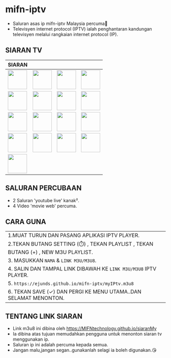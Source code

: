 # mifn-iptv
* Saluran asas ip mifn-iptv Malaysia percuma👏
* Televisyen internet protocol (IPTV) ialah penghantaran kandungan televisyen melalui rangkaian internet protocol (IP).

## SIARAN TV
| SIARAN | | | |  
|--|--|--|--|
|[<img src="https://mifntechnology.github.io/siaranMy/logo/Tv1.png" width="60">](logo/Tv1.png)|[<img src="https://mifntechnology.github.io/siaranMy/logo/Tv2.png" width="60">](logo/Tv2.png)|[<img src="https://mifntechnology.github.io/siaranMy/logo/Tv3.png" width="60">](logo/Tv3.png)|[<img src="https://mifntechnology.github.io/siaranMy/logo/OkeyTv.png" width="60">](logo/OkeyTv.png)|
|[<img src="https://mifntechnology.github.io/siaranMy/logo/Tv6.png" width="60">](logo/Tv6.png)|[<img src="https://mifntechnology.github.io/siaranMy/logo/DidikTv.png" width="60">](logo/DidikTv.png)|[<img src="https://mifntechnology.github.io/siaranMy/logo/8tv.png" width="60">](logo/8tv.png)|[<img src="https://mifntechnology.github.io/siaranMy/logo/Tv9.png" width="60">](logo/Tv9.png)|
|[<img src="https://mifntechnology.github.io/siaranMy/logo/DramaSangat.png" width="60">](logo/DramaSangat.png)|[<img src="https://mifntechnology.github.io/siaranMy/logo/BeritaRtm.png" width="60">](logo/BeritaRtm.png)|[<img src="https://mifntechnology.github.io/siaranMy/logo/SukanRtm.png" width="60">](logo/SukanRtm.png)|[<img src="https://mifntechnology.github.io/siaranMy/logo/Tvs.jpg" width="60">](logo/Tvs.jpg)|
|[<img src="https://mifntechnology.github.io/siaranMy/logo/Bernama.png" width="60">](logo/Bernama.png)|[<img src="https://mifntechnology.github.io/siaranMy/logo/AstroAwani.png" width="60">](logo/AstroAwani.png)|[<img src="https://mifntechnology.github.io/siaranMy/logo/TvIkim.png" width="60">](logo/TvIkim.png)|[<img src="https://mifntechnology.github.io/siaranMy/logo/DewanRakyat.png" width="60">](logo/DewanRakyat.png)|
|[<img src="https://mifntechnology.github.io/siaranMy/logo/DewanNegara.png" width="60">](logo/DewanNegara.png)|
## SALURAN PERCUBAAN
* 2 Saluran 'youtube live' kanak².
* 4 Video 'movie web' percuma.
## CARA GUNA
| |
|-|
|1.MUAT TURUN DAN PASANG APLIKASI IPTV PLAYER.|
|2.TEKAN BUTANG SETTING (⏱️) , TEKAN PLAYLIST , TEKAN BUTANG (+) , NEW M3U PLAYLIST.|
|3. MASUKKAN `NAMA` & `LINK M3U/M3U8`.
|4. SALIN DAN TAMPAL LINK DIBAWAH KE `LINK M3U/M3U8` IPTV PLAYER.|
|5. `https://ejunds.github.io/mifn-iptv/myIPtv.m3u8`|
|6. TEKAN SAVE (✓) DAN PERGI KE MENU UTAMA..DAN SELAMAT MENONTON.|

## TENTANG LINK SIARAN
 * Link m3u8 ini dibina oleh https://MIFNtechnology.github.io/siaranMy
 * Ia dibina atas tujuan memudahkan pengguna untuk menonton siaran tv menggunakan ip.
 * Saluran ip ini adalah percuma kepada semua.
 * Jangan malu,jangan segan..gunakanlah selagi ia boleh digunakan.😘
